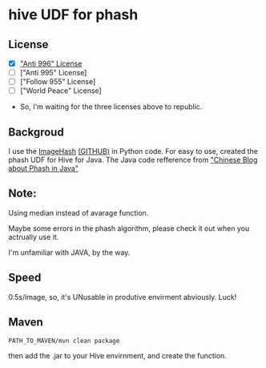# hive UDF for phash


## License
- [x] ["Anti 996" License](https://github.com/996icu/996.ICU/blob/master/LICENSE)
- [ ] ["Anti 995" License]
- [ ] ["Follow 955" License]
- [ ] ["World Peace" License]

- So, I'm waiting for the three licenses above to republic.


## Backgroud
I use the [ImageHash](https://pypi.org/project/ImageHash/) [(GITHUB)](https://github.com/JohannesBuchner/imagehash) in Python code.
For easy to use, created the phash UDF for Hive for Java.
The Java code refference from ["Chinese Blog about Phash in Java"](https://blog.csdn.net/sunhuaqiang1/article/details/70232679)


## Note:
Using median instead of avarage function.

Maybe some errors in the phash algorithm, please check it out when you actrually use it.

I'm unfamiliar with JAVA, by the way.


## Speed

0.5s/image, so, it's UNusable in produtive envirment abviously.
Luck!


## Maven

```shell
PATH_TO_MAVEN/mvn clean package
```

then add the .jar to your Hive envirnment, and create the function.


